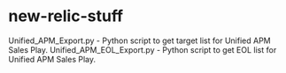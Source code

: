 # new-relic-stuff
Unified_APM_Export.py - Python script to get target list for Unified APM Sales Play.
Unified_APM_EOL_Export.py - Python script to get EOL list for Unified APM Sales Play.